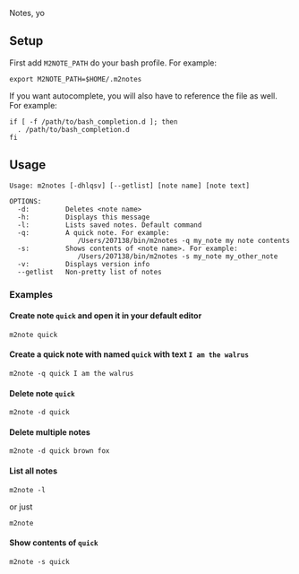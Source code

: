 Notes, yo

## Setup
First add `M2NOTE_PATH` do your bash profile. For example:
```
export M2NOTE_PATH=$HOME/.m2notes
```

If you want autocomplete, you will also have to reference the file as well. For example:
```
if [ -f /path/to/bash_completion.d ]; then
  . /path/to/bash_completion.d
fi
```

## Usage
```
Usage: m2notes [-dhlqsv] [--getlist] [note name] [note text]

OPTIONS:
  -d:         Deletes <note name>
  -h:         Displays this message
  -l:         Lists saved notes. Default command
  -q:         A quick note. For example:
                 /Users/207138/bin/m2notes -q my_note my note contents
  -s:         Shows contents of <note name>. For example:
                 /Users/207138/bin/m2notes -s my_note my_other_note
  -v:         Displays version info
  --getlist   Non-pretty list of notes
```

### Examples
#### Create note `quick` and open it in your default editor
```
m2note quick
```

#### Create a quick note with named `quick` with text `I am the walrus`
```
m2note -q quick I am the walrus
```

#### Delete note `quick`

```
m2note -d quick
```

#### Delete multiple notes

```
m2note -d quick brown fox
```

#### List all notes
```
m2note -l
```
or just
```
m2note
```

#### Show contents of `quick`
```
m2note -s quick
```
